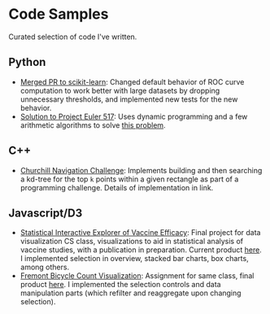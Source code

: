 # Code Samples
Curated selection of code I've written.

## Python
* [Merged PR to scikit-learn](https://github.com/scikit-learn/scikit-learn/pull/5237): Changed default behavior of ROC curve computation to work better with large datasets by dropping unnecessary thresholds, and implemented new tests for the new behavior.
* [Solution to Project Euler 517](https://github.com/gclenaghan/codesamples/blob/master/517.py): Uses dynamic programming and a few arithmetic algorithms to solve [this problem](https://projecteuler.net/problem=517).

## C++
* [Churchill Navigation Challenge](https://github.com/gclenaghan/churchill): Implements building and then searching a kd-tree for the top `k` points within a given rectangle as part of a programming challenge. Details of implementation in link.

## Javascript/D3
* [Statistical Interactive Explorer of Vaccine Efficacy](https://github.com/nkullman/SIEVE): Final project for data visualization CS class, visualizations to aid in statistical analysis of vaccine studies, with a publication in preparation. Current product [here](http://nkullman.github.io/SIEVE/). I implemented selection in overview, stacked bar charts, box charts, among others.
* [Fremont Bicycle Count Visualization](https://github.com/gclenaghan/bikedata): Assignment for same class, final product [here](http://cse512-15s.github.io/a3-nkullman-gclenagh/). I implemented the selection controls and data manipulation parts (which refilter and reaggregate upon changing selection).
